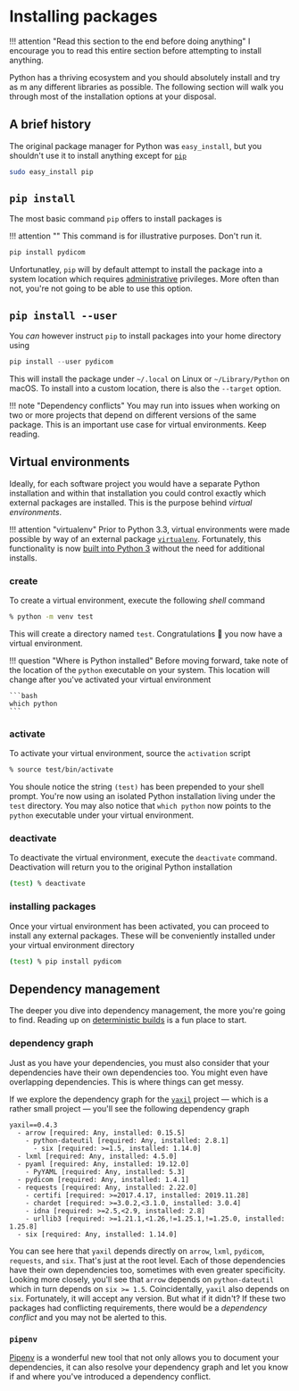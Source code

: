 # Installing packages

!!! attention "Read this section to the end before doing anything"
    I encourage you to read this entire section before attempting to install 
    anything.

Python has a thriving ecosystem and you should absolutely install and try as m
any different libraries as possible. The following section will walk you 
through most of the installation options at your disposal.

## A brief history

The original package manager for Python was `easy_install`, but you 
shouldn't use it to install anything except for
[`pip`](https://pip.pypa.io/en/stable/)

```bash
sudo easy_install pip
```

## `pip install`

The most basic command `pip` offers to install packages is

!!! attention ""
    This command is for illustrative purposes. Don't run it.

```bash
pip install pydicom
```

Unfortunatley, `pip` will by default attempt to install the package into a 
system location which requires 
[administrative](https://en.wikipedia.org/wiki/Superuser)
privileges. More often than not, you're not going to be able to use this 
option.

## `pip install --user`

You _can_ however instruct `pip` to install packages into your home directory 
using

```python
pip install --user pydicom
```

This will install the package under `~/.local` on Linux or `~/Library/Python` 
on macOS. To install into a custom location, there is also the `--target` 
option. 

!!! note "Dependency conflicts"
    You may run into issues when working on two or more projects that depend 
    on different versions of the same package. This is an important use case 
    for virtual environments. Keep reading. 

## Virtual environments

Ideally, for each software project you would have a separate Python 
installation and within that installation you could control exactly which 
external packages are installed. This is the purpose behind 
_virtual environments_. 

!!! attention "virtualenv"
    Prior to Python 3.3, virtual environments were  made possible by way of an 
    external package
    [`virtualenv`](https://virtualenv.pypa.io/en/latest/).
    Fortunately, this functionality is now 
    [<u>built into Python 3</u>](https://packaging.python.org/tutorials/installing-packages/#creating-virtual-environments)
    without the need for additional installs.

### create

To create a virtual environment, execute the following _shell_ command

```bash
% python -m venv test
```

This will create a directory named `test`. Congratulations 🎉 you now have a 
virtual environment.

!!! question "Where is Python installed"
    Before moving forward, take note of the location of the `python` executable 
    on your system. This location will change after you've activated your 
    virtual environment

    ```bash
    which python
    ```

### activate

To activate your virtual environment, source the `activation` script

```bash
% source test/bin/activate
```

You shoule notice the string `(test)` has been prepended to your shell prompt.
You're now using an isolated Python installation living under the `test` 
directory. You may also notice that `which python` now points to the `python` 
executable under your virtual environment.

### deactivate

To deactivate the virtual environment, execute the `deactivate` command. 
Deactivation will return you to the original Python installation 

```bash
(test) % deactivate
```

### installing packages

Once your virtual environment has been activated, you can proceed to install 
any external packages. These will be conveniently installed under your virtual 
environment directory

```bash
(test) % pip install pydicom
```

## Dependency management

The deeper you dive into dependency management, the more you're going to find. 
Reading up on
[deterministic builds](https://en.wikipedia.org/wiki/Reproducible_builds)
is a fun place to start.

### dependency graph

Just as you have your dependencies, you must also consider that your 
dependencies have their own dependencies too. You might even have overlapping 
dependencies. This is where things can get messy.

If we explore the dependency graph for the 
[`yaxil`](https://github.com/harvard-nrg/yaxil)
project — which is a rather small project — you'll see the following 
dependency graph

```text
yaxil==0.4.3
  - arrow [required: Any, installed: 0.15.5]
    - python-dateutil [required: Any, installed: 2.8.1]
      - six [required: >=1.5, installed: 1.14.0]
  - lxml [required: Any, installed: 4.5.0]
  - pyaml [required: Any, installed: 19.12.0]
    - PyYAML [required: Any, installed: 5.3]
  - pydicom [required: Any, installed: 1.4.1]
  - requests [required: Any, installed: 2.22.0]
    - certifi [required: >=2017.4.17, installed: 2019.11.28]
    - chardet [required: >=3.0.2,<3.1.0, installed: 3.0.4]
    - idna [required: >=2.5,<2.9, installed: 2.8]
    - urllib3 [required: >=1.21.1,<1.26,!=1.25.1,!=1.25.0, installed: 1.25.8]
  - six [required: Any, installed: 1.14.0]
```

You can see here that `yaxil` depends directly on `arrow`, `lxml`, `pydicom`, 
`requests`, and `six`. That's just at the root level. Each of those 
dependencies have their own dependencies too, sometimes with even greater 
specificity. Looking more closely, you'll see that `arrow` depends on 
`python-dateutil` which in turn depends on `six >= 1.5`. Coincidentally, 
`yaxil` also depends on `six`. Fortunately, it will accept any version. But 
what if it didn't? If these two packages had conflicting requirements, there 
would be a _dependency conflict_ and you may not be alerted to this.

### `pipenv`

[Pipenv](https://pipenv.pypa.io/en/latest/)
is a wonderful new tool that not only allows you to document your dependencies, 
it can also resolve your dependency graph and let you know if and where you've 
introduced a dependency conflict.


